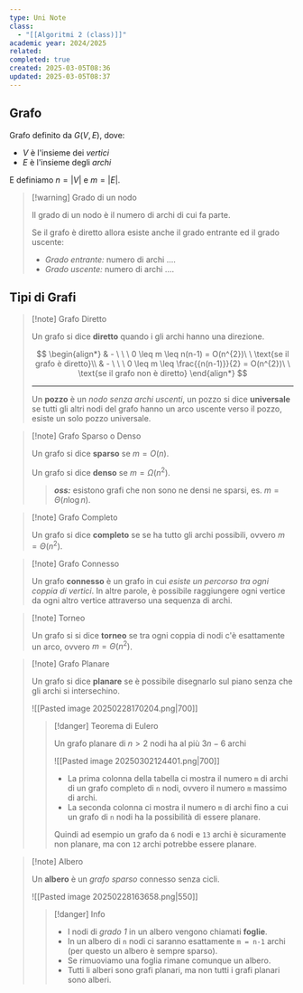 ```yaml
---
type: Uni Note
class:
  - "[[Algoritmi 2 (class)]]"
academic year: 2024/2025
related: 
completed: true
created: 2025-03-05T08:36
updated: 2025-03-05T08:37
---
```

## Grafo

Grafo definito da $G(V,E)$, dove:
- $V$ è l'insieme dei *vertici*
- $E$ è l'insieme degli *archi*

E definiamo $n = |V|$ e $m = |E|$.

>[!warning] Grado di un nodo
>
>Il grado di un nodo è il numero di archi di cui fa parte.
>
>Se il grafo è diretto allora esiste anche il grado entrante ed il grado uscente:
>- *Grado entrante:* numero di archi ....
>- *Grado uscente:* numero di archi ....

## Tipi di Grafi

>[!note] Grafo Diretto
>
>Un grafo si dice **diretto** quando i gli archi hanno una direzione.
>
>$$
>\begin{align*}
>& - \ \ \ 0 \leq m \leq n(n-1) = O(n^{2})\ \ \text{se il grafo è diretto}\\
>& - \ \ \ 0 \leq m \leq \frac{{n(n-1)}}{2} = O(n^{2})\ \ \text{se il grafo non è diretto}
>\end{align*}
>$$
>
>---
>
>Un **pozzo** è un *nodo senza archi uscenti*, un pozzo si dice **universale** se tutti gli altri nodi del grafo hanno un arco uscente verso il pozzo, esiste un solo pozzo universale.

>[!note] Grafo Sparso o Denso
>
>Un grafo si dice **sparso** se $m = O(n)$.
>
>Un grafo si dice **denso** se $m = \Omega(n^{2})$.
>
>>***oss:*** esistono grafi che non sono ne densi ne sparsi, es. $m = \Theta(n \log n)$.

>[!note] Grafo Completo
>
>Un grafo si dice **completo** se se ha tutto gli archi possibili, ovvero $m = \Theta(n^{2})$.

>[!note] Grafo Connesso
>
>Un grafo **connesso** è un grafo in cui *esiste un percorso tra ogni coppia di vertici*. In altre parole, è possibile raggiungere ogni vertice da ogni altro vertice attraverso una sequenza di archi.

>[!note] Torneo
>
>Un grafo si si dice **torneo** se tra ogni coppia di nodi c'è esattamente un arco, ovvero $m = \Theta(n^{2})$.

>[!note] Grafo Planare
>
>Un grafo si dice **planare** se è possibile disegnarlo sul piano senza che gli archi si intersechino.
>
>![[Pasted image 20250228170204.png|700]]
>
>>[!danger] Teorema di Eulero
>>
>>Un grafo planare di $n>2$ nodi ha al più $3n−6$ archi
>>
>>![[Pasted image 20250302124401.png|700]]
>>
>>- La prima colonna della tabella ci mostra il numero `m` di archi di un grafo completo di `n` nodi, ovvero il numero `m` massimo di archi.
>>- La seconda colonna ci mostra il numero `m` di archi fino a cui un grafo di `n` nodi ha la possibilità di essere planare.
>>
>>Quindi ad esempio un grafo da `6` nodi e `13` archi è sicuramente non planare, ma con `12` archi potrebbe essere planare.

>[!note] Albero
>
>Un **albero** è un *grafo sparso* connesso senza cicli.
>
>![[Pasted image 20250228163658.png|550]]
>
>>[!danger] Info
>> 
>>- I nodi di *grado 1* in un albero vengono chiamati **foglie**.  
>>- In un albero di `n` nodi ci saranno esattamente `m = n-1` archi (per questo un albero è sempre sparso).
>>- Se rimuoviamo una foglia rimane comunque un albero.
>>- Tutti li alberi sono grafi planari, ma non tutti i grafi planari sono alberi.
